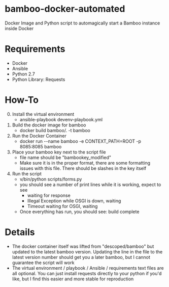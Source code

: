 # bamboo-docker-automated

Docker Image and Python script to automagically start a Bamboo instance inside Docker

# Requirements

* Docker
* Ansible
* Python 2.7
* Python Library: Requests

# How-To

0) Install the virtual environment
    * ansible-playbook devenv-playbook.yml
1) Build the docker image for bamboo
    * docker build bamboo/. -t bamboo
2) Run the Docker Container
    * docker run --name bamboo -e CONTEXT_PATH=ROOT -p 8085:8085 bamboo
3) Place your bamboo key next to the script file
    * file name should be "bambookey_modified"
    * Make sure it is in the proper format, there are some formatting issues with this file.  There should be slashes in the key itself
4) Run the script
    * v/bin/python scripts/forms.py
    * you should see a number of print lines while it is working, expect to see
        * waiting for response
        * Illegal Exception while OSGI is down, waiting
        * Timeout waiting for OSGI, waiting
    * Once everything has run, you should see: build complete


# Details

 * The docker container itself was lifted from "descoped/bamboo" but updated to the latest bamboo version.  Updating the line in the file to the latest version number should get you a later bamboo, but I cannot guarantee the script will work
 * The virtual environment / playbook / Ansible / requirements text files are all optional.  You can just install requests directly to your python if you'd like, but I find this easier and more stable for reproduction
  